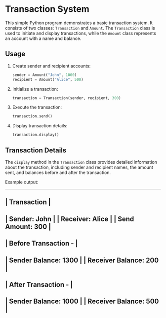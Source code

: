 # Transaction System

This simple Python program demonstrates a basic transaction system. It consists of two classes: `Transaction` and `Amount`. The `Transaction` class is used to initiate and display transactions, while the `Amount` class represents an account with a name and balance.

## Usage

1. Create sender and recipient accounts:

    ```python
    sender = Amount("John", 1000)
    recipient = Amount("Alice", 500)
    ```

2. Initialize a transaction:

    ```python
    transaction = Transaction(sender, recipient, 300)
    ```

3. Execute the transaction:

    ```python
    transaction.send()
    ```

4. Display transaction details:

    ```python
    transaction.display()
    ```

## Transaction Details

The `display` method in the `Transaction` class provides detailed information about the transaction, including sender and recipient names, the amount sent, and balances before and after the transaction.

Example output:

---------------------------------
|         Transaction           |
---------------------------------
| Sender: John                  |
| Receiver: Alice               |
| Send Amount: 300              |
---------------------------------
| Before Transaction -          |
---------------------------------
| Sender Balance: 1300          |
| Receiver Balance: 200         |
---------------------------------
| After Transaction -           |
---------------------------------
| Sender Balance: 1000          |
| Receiver Balance: 500         |
---------------------------------

